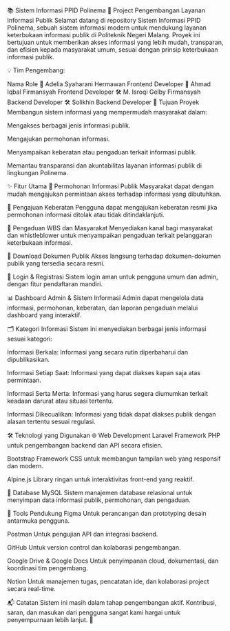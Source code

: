 📚 Sistem Informasi PPID Polinema
🚀 Project Pengembangan Layanan Informasi Publik
Selamat datang di repository Sistem Informasi PPID Polinema, sebuah sistem informasi modern untuk mendukung layanan keterbukaan informasi publik di Politeknik Negeri Malang.
Proyek ini bertujuan untuk memberikan akses informasi yang lebih mudah, transparan, dan efisien kepada masyarakat umum, sesuai dengan prinsip keterbukaan informasi publik.

💡 Tim Pengembang:

Nama	Role
🎨 Adelia Syaharani Hermawan	Frontend Developer
🎨 Ahmad Iqbal Firmansyah	Frontend Developer
🛠️ M. Isroqi Gelby Firmansyah	Backend Developer
🛠️ Solikhin	Backend Developer
🎯 Tujuan Proyek
Membangun sistem informasi yang mempermudah masyarakat dalam:

Mengakses berbagai jenis informasi publik.

Mengajukan permohonan informasi.

Menyampaikan keberatan atau pengaduan terkait informasi publik.

Memantau transparansi dan akuntabilitas layanan informasi publik di lingkungan Polinema.

✨ Fitur Utama
📄 Permohonan Informasi Publik
Masyarakat dapat dengan mudah mengajukan permintaan akses terhadap informasi yang dibutuhkan.

📝 Pengajuan Keberatan
Pengguna dapat mengajukan keberatan resmi jika permohonan informasi ditolak atau tidak ditindaklanjuti.

📢 Pengaduan WBS dan Masyarakat
Menyediakan kanal bagi masyarakat dan whistleblower untuk menyampaikan pengaduan terkait pelanggaran keterbukaan informasi.

📂 Download Dokumen Publik
Akses langsung terhadap dokumen-dokumen publik yang tersedia secara resmi.

🔐 Login & Registrasi
Sistem login aman untuk pengguna umum dan admin, dengan fitur pendaftaran mandiri.

📊 Dashboard Admin & Sistem Informasi
Admin dapat mengelola data informasi, permohonan, keberatan, dan laporan pengaduan melalui dashboard yang interaktif.

🗂️ Kategori Informasi
Sistem ini menyediakan berbagai jenis informasi sesuai kategori:

Informasi Berkala: Informasi yang secara rutin diperbaharui dan dipublikasikan.

Informasi Setiap Saat: Informasi yang dapat diakses kapan saja atas permintaan.

Informasi Serta Merta: Informasi yang harus segera diumumkan terkait keadaan darurat atau situasi tertentu.

Informasi Dikecualikan: Informasi yang tidak dapat diakses publik dengan alasan tertentu sesuai regulasi.

🛠️ Teknologi yang Digunakan
🌐 Web Development
Laravel
Framework PHP untuk pengembangan backend dan API secara efisien.

Bootstrap
Framework CSS untuk membangun tampilan web yang responsif dan modern.

Alpine.js
Library ringan untuk interaktivitas front-end yang reaktif.

💾 Database
MySQL
Sistem manajemen database relasional untuk menyimpan data informasi publik, permohonan, dan pengaduan.

🔧 Tools Pendukung
Figma
Untuk perancangan dan prototyping desain antarmuka pengguna.

Postman
Untuk pengujian API dan integrasi backend.

GitHub
Untuk version control dan kolaborasi pengembangan.

Google Drive & Google Docs
Untuk penyimpanan cloud, dokumentasi, dan koordinasi tim pengembang.

Notion
Untuk manajemen tugas, pencatatan ide, dan kolaborasi project secara real-time.

📬 Catatan
Sistem ini masih dalam tahap pengembangan aktif.
Kontribusi, saran, dan masukan dari pengguna sangat kami hargai untuk penyempurnaan lebih lanjut. 🚀
